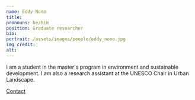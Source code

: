 ```yaml
---
name: Eddy Nono
title: 
pronouns: he/him
position: Graduate researcher
bio:
portrait: /assets/images/people/eddy_nono.jpg
img_credit:
alt:
---
```

I am a student in the master's program in environment and sustainable development. I am also a research assistant at the UNESCO Chair in Urban Landscape.

[Contact](https://www.linkedin.com/in/eddy-damaris-nono-defo-360125177/)
